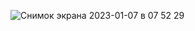 ![Снимок экрана 2023-01-07 в 07 52 29](https://user-images.githubusercontent.com/81627173/211133491-1eb59fdc-9998-44ab-80c5-2067bf9168ee.png)
